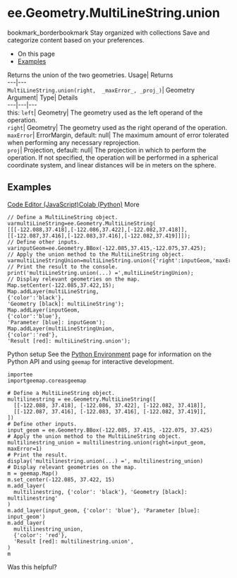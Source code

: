  
#  ee.Geometry.MultiLineString.union 
bookmark_borderbookmark Stay organized with collections  Save and categorize content based on your preferences.
  * On this page
  * [Examples](https://developers.google.com/earth-engine/apidocs/ee-geometry-multilinestring-union#examples)


Returns the union of the two geometries. 
Usage| Returns  
---|---  
`MultiLineString.union(right,  _maxError_, _proj_)`| Geometry  
Argument| Type| Details  
---|---|---  
this: `left`| Geometry| The geometry used as the left operand of the operation.  
`right`| Geometry| The geometry used as the right operand of the operation.  
`maxError`| ErrorMargin, default: null| The maximum amount of error tolerated when performing any necessary reprojection.  
`proj`| Projection, default: null| The projection in which to perform the operation. If not specified, the operation will be performed in a spherical coordinate system, and linear distances will be in meters on the sphere.  
## Examples
[Code Editor (JavaScript)](https://developers.google.com/earth-engine/apidocs/ee-geometry-multilinestring-union#code-editor-javascript-sample)[Colab (Python)](https://developers.google.com/earth-engine/apidocs/ee-geometry-multilinestring-union#colab-python-sample) More
```
// Define a MultiLineString object.
varmultiLineString=ee.Geometry.MultiLineString(
[[[-122.088,37.418],[-122.086,37.422],[-122.082,37.418]],
[[-122.087,37.416],[-122.083,37.416],[-122.082,37.419]]]);
// Define other inputs.
varinputGeom=ee.Geometry.BBox(-122.085,37.415,-122.075,37.425);
// Apply the union method to the MultiLineString object.
varmultiLineStringUnion=multiLineString.union({'right':inputGeom,'maxError':1});
// Print the result to the console.
print('multiLineString.union(...) =',multiLineStringUnion);
// Display relevant geometries on the map.
Map.setCenter(-122.085,37.422,15);
Map.addLayer(multiLineString,
{'color':'black'},
'Geometry [black]: multiLineString');
Map.addLayer(inputGeom,
{'color':'blue'},
'Parameter [blue]: inputGeom');
Map.addLayer(multiLineStringUnion,
{'color':'red'},
'Result [red]: multiLineString.union');
```
Python setup
See the [ Python Environment](https://developers.google.com/earth-engine/guides/python_install) page for information on the Python API and using `geemap` for interactive development.
```
importee
importgeemap.coreasgeemap
```
```
# Define a MultiLineString object.
multilinestring = ee.Geometry.MultiLineString([
  [[-122.088, 37.418], [-122.086, 37.422], [-122.082, 37.418]],
  [[-122.087, 37.416], [-122.083, 37.416], [-122.082, 37.419]],
])
# Define other inputs.
input_geom = ee.Geometry.BBox(-122.085, 37.415, -122.075, 37.425)
# Apply the union method to the MultiLineString object.
multilinestring_union = multilinestring.union(right=input_geom, maxError=1)
# Print the result.
display('multilinestring.union(...) =', multilinestring_union)
# Display relevant geometries on the map.
m = geemap.Map()
m.set_center(-122.085, 37.422, 15)
m.add_layer(
  multilinestring, {'color': 'black'}, 'Geometry [black]: multilinestring'
)
m.add_layer(input_geom, {'color': 'blue'}, 'Parameter [blue]: input_geom')
m.add_layer(
  multilinestring_union,
  {'color': 'red'},
  'Result [red]: multilinestring.union',
)
m
```

Was this helpful?
